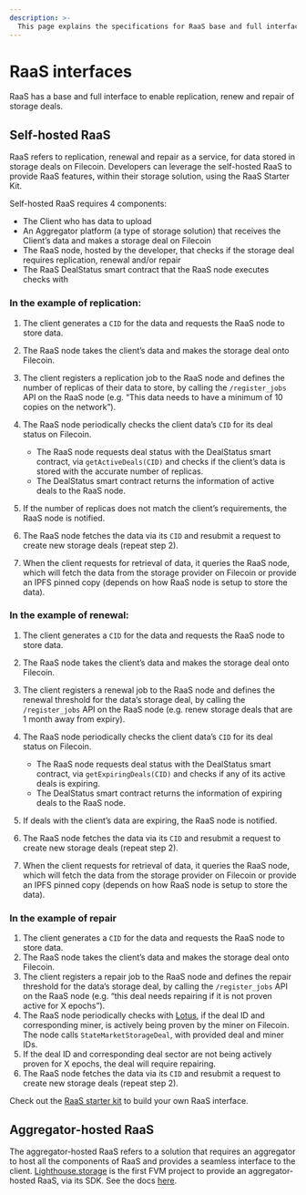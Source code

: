 ```yaml
---
description: >-
  This page explains the specifications for RaaS base and full interfaces.
---
```


# RaaS interfaces

RaaS has a base and full interface to enable replication, renew and repair of storage deals.

## Self-hosted RaaS

RaaS refers to replication, renewal and repair as a service, for data stored in storage deals on Filecoin. Developers can leverage the self-hosted RaaS to provide RaaS features, within their storage solution, using the RaaS Starter Kit.

Self-hosted RaaS requires 4 components:

- The Client who has data to upload
- An Aggregator platform (a type of storage solution) that receives the Client’s data and makes a storage deal on Filecoin
- The RaaS node, hosted by the developer, that checks if the storage deal requires replication, renewal and/or repair
- The RaaS DealStatus smart contract that the RaaS node executes checks with

### In the example of replication:

1. The client generates a `CID` for the data and requests the RaaS node to store data.
1. The RaaS node takes the client’s data and makes the storage deal onto Filecoin.
1. The client registers a replication job to the RaaS node and defines the number of replicas of their data to store, by calling the `/register_jobs` API on the RaaS node (e.g. “This data needs to have a minimum of 10 copies on the network”).
1. The RaaS node periodically checks the client data’s `CID` for its deal status on Filecoin.

    - The RaaS node requests deal status with the DealStatus smart contract, via `getActiveDeals(CID)` and checks if the client’s data is stored with the accurate number of replicas.
    - The DealStatus smart contract returns the information of active deals to the RaaS node.

1. If the number of replicas does not match the client’s requirements, the RaaS node is notified.
1. The RaaS node fetches the data via its `CID` and resubmit a request to create new storage deals (repeat step 2).
1. When the client requests for retrieval of data, it queries the RaaS node, which will fetch the data from the storage provider on Filecoin or provide an IPFS pinned copy (depends on how RaaS node is setup to store the data).

### In the example of renewal:

1. The client generates a `CID` for the data and requests the RaaS node to store data.
1. The RaaS node takes the client’s data and makes the storage deal onto Filecoin.
1. The client registers a renewal job to the RaaS node and defines the renewal threshold for the data’s storage deal, by calling the `/register_jobs` API on the RaaS node (e.g. renew storage deals that are 1 month away from expiry).
1. The RaaS node periodically checks the client data’s `CID` for its deal status on Filecoin.

    - The RaaS node requests deal status with the DealStatus smart contract, via `getExpiringDeals(CID)` and checks if any of its active deals is expiring.
    - The DealStatus smart contract returns the information of expiring deals to the RaaS node.

1. If deals with the client’s data are expiring, the RaaS node is notified.
1. The RaaS node fetches the data via its `CID` and resubmit a request to create new storage deals (repeat step 2).
1. When the client requests for retrieval of data, it queries the RaaS node, which will fetch the data from the storage provider on Filecoin or provide an IPFS pinned copy (depends on how RaaS node is setup to store the data).

### In the example of repair

1. The client generates a `CID` for the data and requests the RaaS node to store data.
1. The RaaS node takes the client’s data and makes the storage deal onto Filecoin.
1. The client registers a repair job to the RaaS node and defines the repair threshold for the data’s storage deal, by calling the `/register_jobs` API on the RaaS node (e.g. “this deal needs repairing if it is not proven active for X epochs”).
1. The RaaS node periodically checks with [Lotus](https://lotus.filecoin.io/lotus/get-started/what-is-lotus/), if the deal ID and corresponding miner, is actively being proven by the miner on Filecoin. The node calls `StateMarketStorageDeal`, with provided deal and miner IDs.
1. If the deal ID and corresponding deal sector are not being actively proven for X epochs, the deal will require repairing.
1. The RaaS node fetches the data via its `CID` and resubmit a request to create new storage deals (repeat step 2).

Check out the [RaaS starter kit](https://github.com/filecoin-project/raas-starter-kit) to build your own RaaS interface.

## Aggregator-hosted RaaS

The aggregator-hosted RaaS refers to a solution that requires an aggregator to host all the components of RaaS and provides a seamless interface to the client. [Lighthouse.storage](https://www.lighthouse.storage/) is the first FVM project to provide an aggregator-hosted RaaS, via its SDK. See the docs [here](https://docs.lighthouse.storage/lighthouse-1/filecoin-virtual-machine/fvm-contract-overview).
